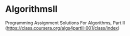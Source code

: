 AlgorithmsII
============

Programming Assignment Solutions For Algorithms, Part II (https://class.coursera.org/algs4partII-001/class/index)
